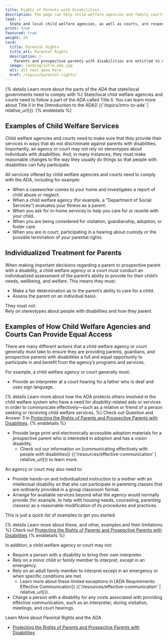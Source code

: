 ```yaml
---
title: Rights of Parents with Disabilities
description: The page can help child welfare agencies and family courts understand their obligations under Federal law to ensure that parents and prospective parents with disabilities receive equal treatment and equal access to parenting opportunities.
lead: |-
  State and local child welfare agencies, as well as courts, are responsible for protecting your children and families. But they also need to ensure that as a  parent, guardian, or  prospective parent with a disability, you are not discriminated against based on disability. By doing so, courts and agencies not only will be helping to place your children in safe and caring homes—they will also be complying with the ADA.
print: true
featured: true
weight: 20
card:
  title: Parental Rights
  title_alt: Parental Rights
  description: |-
    Parents and prospective parents with disabilities are entitled to equal treatment and equal access to parenting opportunities.
  image: landing/intro_ada.jpg
  alt: alt text goes here
  href: /topics/parental-rights/
---
```


{% details Learn more about the parts of the ADA that state/local governments need to comply with %}
State/local child welfare agencies and courts need to follow a part of the ADA called Title II. You can learn more about Title II in the [Introduction to the ADA]( {{'/topics/intro-to-ada' | relative_url}}).
{% enddetails %}

## Examples of Child Welfare Services  

Child welfare agencies and courts need to make sure that they provide their services in ways that do not discriminate against parents with disabilities. Importantly, an agency or court may not rely on stereotypes about individuals with disabilities. And, in many instances, they must make reasonable changes to the way they usually do things so that people with disabilities can fully participate.  

All services offered by child welfare agencies and courts need to comply with the ADA, including for example:  
- When a caseworker comes to your home and investigates a report of child abuse or neglect.  
- When a child welfare agency (for example, a “Department of Social Services”) evaluates your fitness as a parent.  
- When you ask for in-home services to help you care for or reunite with your child.  
- When you are being considered for visitation, guardianship, adoption, or foster care.  
- When you are in court, participating in a hearing about custody or the possible termination of your parental rights.  

## Individualized Treatment for Parents  

When making important decisions regarding a parent or prospective parent with a disability, a child welfare agency or a court must conduct an individualized assessment of the parent’s ability to provide for their child’s needs, wellbeing, and welfare. This means they must:  
- Make a fair determination as to the parent’s ability to care for a child.  
- Assess the parent on an individual basis.  

They must not:  
Rely on stereotypes about people with disabilities and how they parent.  

## Examples of How Child Welfare Agencies and Courts Can Provide Equal Access  

There are many different actions that a child welfare agency or court generally must take to ensure they are providing parents, guardians, and prospective parents with disabilities a full and equal opportunity to participate in and benefit from the agency’s programs and services.  

For example, a child welfare agency or court generally must:  
- Provide an interpreter at a court hearing for a father who is deaf and uses sign language.  

{% details Learn more about how the ADA protects others involved in the child welfare system who have a need for disability-related aids or services in order to communicate effectively—such as a relative or friend of a person seeking or receiving child welfare services. %}
Check out Question and Answer 3 in [Protecting the Rights of Parents and Prospective Parents with Disabilities](https://www.ada.gov/doj_hhs_ta/child_welfare_ta.html).
{% enddetails %}

- Provide large print and electronically accessible adoption materials for a prospective parent who is interested in adoption and has a vision disability.  
  - Check out our information on [communicating effectively with people with disabilities]( {{'/resources/effective-communication' | relative_url}}) to learn more.  

An agency or court may also need to:  
- Provide hands-on and individualized instruction to a  mother with an intellectual disability so that she can participate in parenting classes that are ordinarily provided in a group classroom format.  
- Arrange for available services beyond what the agency would normally provide (for example, to help with housing needs, counseling, parenting classes) as a reasonable modification of its procedures and practices.  

This is just a quick list of examples to get you started.  

{% details Learn more about these, and other, examples and their limitations %}
Check out [Protecting the Rights of Parents and Prospective Parents with Disabilities](https://www.ada.gov/doj_hhs_ta/child_welfare_ta.html)
{% enddetails %}

In addition, a child welfare agency or court may not:  
- Require a person with a disability to bring their own interpreter.  
- Rely on a minor child or family member to interpret, except in an emergency.  
- Rely on an adult family member to interpret except in an emergency or when specific conditions are met.  
  - Learn more about these limited exceptions in [ADA Requirements: Effective Communication]( {{'/resources/effective-communication' | relative_url}}).  
- Charge a person with a disability for any costs associated with providing effective communication, such as an interpreter, during visitation, meetings, and court hearings.  

Learn More about Parental Rights and the ADA  
- [Protecting the Rights of Parents and Prospective Parents with Disabilities](https://www.ada.gov/doj_hhs_ta/child_welfare_ta.html)
